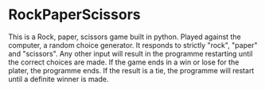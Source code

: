 # RockPaperScissors

This is a Rock, paper, scissors game built in python. Played against the computer, a random choice generator. It responds to strictly "rock", "paper" and "scissors". Any other input will result in the programme restarting until the correct choices are made. If the game ends in a win or lose for the plater, the programme ends. If the result is a tie, the programme will restart until a definite winner is made.
